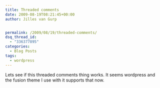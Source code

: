 ```yaml
---
title: Threaded comments
date: 2009-08-19T08:21:45+00:00
author: Jilles van Gurp


permalink: /2009/08/19/threaded-comments/
dsq_thread_id:
  - "336377895"
categories:
  - Blog Posts
tags:
  - wordpress
---
```

Lets see if this threaded comments thing works. It seems wordpress and the fusion theme I use with it supports that now.